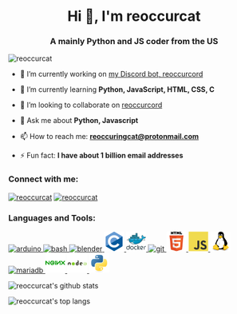 <h1 align="center">Hi 👋, I'm reoccurcat</h1>
<h3 align="center">A mainly Python and JS coder from the US</h3>

<p align="left"> <img src="https://komarev.com/ghpvc/?username=reoccurcat&label=Profile%20views&color=0e75b6&style=flat" alt="reoccurcat" /> </p>

- 🔭 I’m currently working on [my Discord bot, reoccurcord](https://rc.reoccur.tech)

- 🌱 I’m currently learning **Python, JavaScript, HTML, CSS, C**

- 👯 I’m looking to collaborate on [reoccurcord](https://rc.reoccur.tech)

- 💬 Ask me about **Python, Javascript**

- 📫 How to reach me: **reoccuringcat@protonmail.com**

- ⚡ Fun fact: **I have about 1 billion email addresses**

<h3 align="left">Connect with me:</h3>
<p align="left">
<a href="https://instagram.com/reoccurcat" target="blank"><img align="center" src="https://raw.githubusercontent.com/rahuldkjain/github-profile-readme-generator/master/src/images/icons/Social/instagram.svg" alt="reoccurcat" height="30" width="40" /></a>
<a href="https://www.youtube.com/channel/UClaS86_4nOR5NgUJR5P5BEg" target="blank"><img align="center" src="https://github.com/rahuldkjain/github-profile-readme-generator/raw/master/src/images/icons/Social/youtube.svg" alt="reoccurcat" height="30" width="40" /></a>
</p>

<h3 align="left">Languages and Tools:</h3>
<p align="left"> <a href="https://www.arduino.cc/" target="_blank"> <img src="https://cdn.worldvectorlogo.com/logos/arduino-1.svg" alt="arduino" width="40" height="40"/> </a> <a href="https://www.gnu.org/software/bash/" target="_blank"> <img src="https://www.vectorlogo.zone/logos/gnu_bash/gnu_bash-icon.svg" alt="bash" width="40" height="40"/> </a> <a href="https://www.blender.org/" target="_blank"> <img src="https://download.blender.org/branding/community/blender_community_badge_white.svg" alt="blender" width="40" height="40"/> </a> <a href="https://www.cprogramming.com/" target="_blank"> <img src="https://raw.githubusercontent.com/devicons/devicon/master/icons/c/c-original.svg" alt="c" width="40" height="40"/> </a> <a href="https://www.docker.com/" target="_blank"> <img src="https://raw.githubusercontent.com/devicons/devicon/master/icons/docker/docker-original-wordmark.svg" alt="docker" width="40" height="40"/> </a> <a href="https://git-scm.com/" target="_blank"> <img src="https://www.vectorlogo.zone/logos/git-scm/git-scm-icon.svg" alt="git" width="40" height="40"/> </a> <a href="https://www.w3.org/html/" target="_blank"> <img src="https://raw.githubusercontent.com/devicons/devicon/master/icons/html5/html5-original-wordmark.svg" alt="html5" width="40" height="40"/> </a> <a href="https://developer.mozilla.org/en-US/docs/Web/JavaScript" target="_blank"> <img src="https://raw.githubusercontent.com/devicons/devicon/master/icons/javascript/javascript-original.svg" alt="javascript" width="40" height="40"/> </a> <a href="https://www.linux.org/" target="_blank"> <img src="https://raw.githubusercontent.com/devicons/devicon/master/icons/linux/linux-original.svg" alt="linux" width="40" height="40"/> </a> <a href="https://mariadb.org/" target="_blank"> <img src="https://www.vectorlogo.zone/logos/mariadb/mariadb-icon.svg" alt="mariadb" width="40" height="40"/> </a> <a href="https://www.nginx.com" target="_blank"> <img src="https://raw.githubusercontent.com/devicons/devicon/master/icons/nginx/nginx-original.svg" alt="nginx" width="40" height="40"/> </a> <a href="https://nodejs.org" target="_blank"> <img src="https://raw.githubusercontent.com/devicons/devicon/master/icons/nodejs/nodejs-original-wordmark.svg" alt="nodejs" width="40" height="40"/> </a> <a href="https://www.python.org" target="_blank"> <img src="https://raw.githubusercontent.com/devicons/devicon/master/icons/python/python-original.svg" alt="python" width="40" height="40"/> </a> </p>

<p>&nbsp;<img align="left" src="https://github-readme-stats.vercel.app/api?username=reoccurcat&theme=tokyonight&show_icons=true&locale=en" alt="reoccurcat's github stats" /></p>
<p>&nbsp;<img align="left" src="https://github-readme-stats.vercel.app/api/top-langs/?username=reoccurcat&layout=compact" alt="reoccurcat's top langs" /></p>

